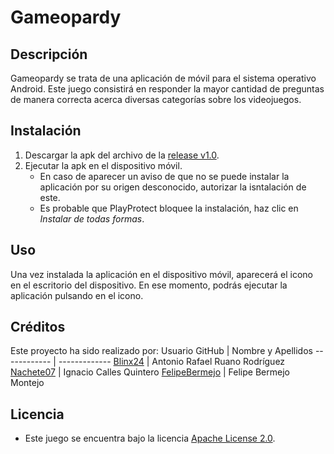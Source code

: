 # Gameopardy

## Descripción
Gameopardy se trata de una aplicación de móvil para el sistema operativo Android. Este juego consistirá en responder la mayor cantidad de preguntas de manera correcta acerca diversas categorías sobre los videojuegos.

## Instalación 
1. Descargar la apk del archivo de la [release v1.0](https://github.com/VRSDevs/Gameopardy/releases/tag/v1.0).
2. Ejecutar la apk en el dispositivo móvil.
   * En caso de aparecer un aviso de que no se puede instalar la aplicación por su origen desconocido, autorizar la isntalación de este.
   * Es probable que PlayProtect bloquee la instalación, haz clic en _Instalar de todas formas_.

## Uso
Una vez instalada la aplicación en el dispositivo móvil, aparecerá el icono en el escritorio del dispositivo. En ese momento, podrás ejecutar la aplicación pulsando en el icono.

## Créditos
Este proyecto ha sido realizado por:
Usuario GitHub | Nombre y Apellidos 
------------ | -------------
[Blinx24](https://github.com/Blinx24) | Antonio Rafael Ruano Rodríguez
[Nachete07](https://github.com/Nachete07) | Ignacio Calles Quintero
[FelipeBermejo](https://github.com/FelipeBermejo) | Felipe Bermejo Montejo

## Licencia
- Este juego se encuentra bajo la licencia [Apache License 2.0](https://github.com/VRSDevs/Gameopardy/blob/main/LICENSE).
